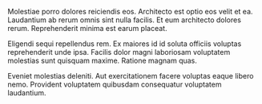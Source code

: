Molestiae porro dolores reiciendis eos. Architecto est optio eos velit et ea. Laudantium ab rerum omnis sint nulla facilis. Et eum architecto dolores rerum. Reprehenderit minima est earum placeat.
 Eligendi sequi repellendus rem. Ex maiores id id soluta officiis voluptas reprehenderit unde ipsa. Facilis dolor magni laboriosam voluptatem molestias sunt quisquam maxime. Ratione magnam quas.
 Eveniet molestias deleniti. Aut exercitationem facere voluptas eaque libero nemo. Provident voluptatem quibusdam consequatur voluptatem laudantium.